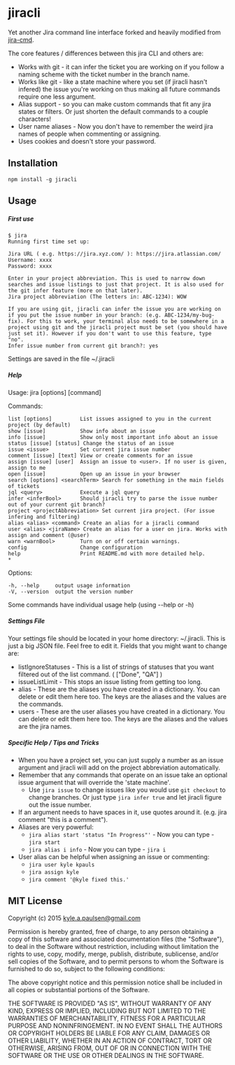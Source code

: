 # jiracli

Yet another Jira command line interface forked and heavily modified from [jira-cmd](https://github.com/germanrcuriel/jira-cmd).

The core features / differences between this jira CLI and others are:
* Works with git - it can infer the ticket you are working on if you follow a naming scheme with the ticket number in the branch name.
* Works like git - like a state machine where you set (if jiracli hasn't infered) the issue you're working on thus making all future commands require one less argument.
* Alias support - so you can make custom commands that fit any jira states or filters. Or just shorten the default commands to a couple characters!
* User name aliases - Now you don't have to remember the weird jira names of people when commenting or assigning.
* Uses cookies and doesn't store your password.

## Installation

    npm install -g jiracli

## Usage

##### First use

    $ jira
    Running first time set up:

    Jira URL ( e.g. https://jira.xyz.com/ ): https://jira.atlassian.com/
    Username: xxxx
    Password: xxxx

    Enter in your project abbreviation. This is used to narrow down searches and issue listings to just that project. It is also used for the git infer feature (more on that later).
    Jira project abbreviation (The letters in: ABC-1234): WOW

    If you are using git, jiracli can infer the issue you are working on if you put the issue number in your branch: (e.g. ABC-1234/my-bug-fix). For this to work, your terminal also needs to be somewhere in a project using git and the jiracli project must be set (you should have just set it). However if you don't want to use this feature, type "no".
    Infer issue number from current git branch?: yes

Settings are saved in the file ~/.jiracli

##### Help

Usage: jira [options] [command]

  Commands:

    list [options]         List issues assigned to you in the current project (by default)
    show [issue]           Show info about an issue
    info [issue]           Show only most important info about an issue
    status [issue] [status] Change the status of an issue
    issue <issue>          Set current jira issue number
    comment [issue] [text] View or create comments for an issue
    assign [issue] [user]  Assign an issue to <user>. If no user is given, assign to me
    open [issue]           Open up an issue in your browser
    search [options] <searchTerm> Search for something in the main fields of tickets
    jql <query>            Execute a jql query
    infer <inferBool>      Should jiracli try to parse the issue number out of your current git branch?
    project <projectAbbreviation> Set current jira project. (For issue infering and filtering)
    alias <alias> <command> Create an alias for a jiracli command
    user <alias> <jiraName> Create an alias for a user on jira. Works with assign and comment (@user)
    warn <warnBool>        Turn on or off certain warnings.
    config                 Change configuration
    help                   Print README.md with more detailed help.
    *

  Options:

    -h, --help     output usage information
    -V, --version  output the version number

Some commands have individual usage help (using --help or -h)

##### Settings File

Your settings file should be located in your home directory: ~/.jiracli. This is just a big JSON file. Feel free to edit it. Fields that you might want to change are:

* listIgnoreStatuses - This is a list of strings of statuses that you want filtered out of the list command. ( ["Done", "QA"] )
* issueListLimit - This stops an issue listing from getting too long.
* alias - These are the aliases you have created in a dictionary. You can delete or edit them here too. The keys are the aliases and the values are the commands.
* users - These are the user aliases you have created in a dictionary. You can delete or edit them here too. The keys are the aliases and the values are the jira names.

##### Specific Help / Tips and Tricks

* When you have a project set, you can just supply a number as an issue argument and jiracli will add on the project abbreviation automatically.
* Remember that any commands that operate on an issue take an optional issue argument that will override the 'state machine'.
  - Use `jira issue` to change issues like you would use `git checkout` to change branches. Or just type `jira infer true` and let jiracli figure out the issue number.
* If an argument needs to have spaces in it, use quotes around it. (e.g. jira comment "this is a comment").
* Aliases are very powerful:
  - `jira alias start 'status "In Progress"'` - Now you can type - `jira start`
  - `jira alias i info`  - Now you can type - `jira i`
* User alias can be helpful when assigning an issue or commenting:
  - `jira user kyle kpauls`
  - `jira assign kyle`
  - `jira comment '@kyle fixed this.'`


## MIT License

Copyright (c) 2015 <kyle.a.paulsen@gmail.com>

Permission is hereby granted, free of charge, to any person obtaining a copy of this software and associated documentation files (the "Software"), to deal in the Software without restriction, including without limitation the rights to use, copy, modify, merge, publish, distribute, sublicense, and/or sell copies of the Software, and to permit persons to whom the Software is furnished to do so, subject to the following conditions:

The above copyright notice and this permission notice shall be included in all copies or substantial portions of the Software.

THE SOFTWARE IS PROVIDED "AS IS", WITHOUT WARRANTY OF ANY KIND, EXPRESS OR IMPLIED, INCLUDING BUT NOT LIMITED TO THE WARRANTIES OF MERCHANTABILITY, FITNESS FOR A PARTICULAR PURPOSE AND NONINFRINGEMENT. IN NO EVENT SHALL THE AUTHORS OR COPYRIGHT HOLDERS BE LIABLE FOR ANY CLAIM, DAMAGES OR OTHER LIABILITY, WHETHER IN AN ACTION OF CONTRACT, TORT OR OTHERWISE, ARISING FROM, OUT OF OR IN CONNECTION WITH THE SOFTWARE OR THE USE OR OTHER DEALINGS IN THE SOFTWARE.

